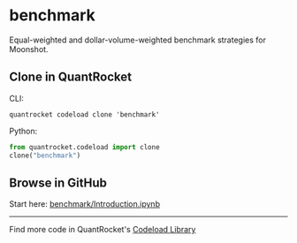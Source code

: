 # benchmark

Equal-weighted and dollar-volume-weighted benchmark strategies for Moonshot.

## Clone in QuantRocket

CLI:

```shell
quantrocket codeload clone 'benchmark'
```

Python:

```python
from quantrocket.codeload import clone
clone("benchmark")
```

## Browse in GitHub

Start here: [benchmark/Introduction.ipynb](benchmark/Introduction.ipynb)

***

Find more code in QuantRocket's [Codeload Library](https://www.quantrocket.com/code/)
